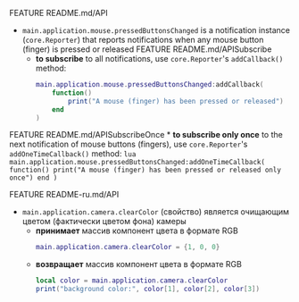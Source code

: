 FEATURE README.md/API
* `main.application.mouse.pressedButtonsChanged` is a notification instance (`core.Reporter`) that reports notifications when any mouse button (finger) is pressed or released
FEATURE README.md/APISubscribe
    * **to subscribe** to all notifications, use `core.Reporter`'s `addCallback()` method:
        ```lua
        main.application.mouse.pressedButtonsChanged:addCallback(
            function()
                print("A mouse (finger) has been pressed or released")
            end
        )
        ```
FEATURE README.md/APISubscribeOnce
    * **to subscribe only once** to the next notification of mouse buttons (fingers), use `core.Reporter`'s `addOneTimeCallback()` method:
        ```lua
        main.application.mouse.pressedButtonsChanged:addOneTimeCallback(
            function()
                print("A mouse (finger) has been pressed or released only once")
            end
        )
        ```

FEATURE README-ru.md/API
* `main.application.camera.clearColor` (свойство) является очищающим цветом (фактически цветом фона) камеры
    * **принимает** массив компонент цвета в формате RGB
        ```lua
        main.application.camera.clearColor = {1, 0, 0}
        ```
    * **возвращает** массив компонент цвета в формате RGB
        ```lua
        local color = main.application.camera.clearColor
        print("background color:", color[1], color[2], color[3])
        ```


